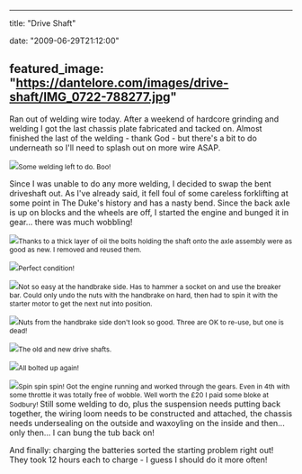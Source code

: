
---
title: "Drive Shaft"

date: "2009-06-29T21:12:00"

featured_image: "https://dantelore.com/images/drive-shaft/IMG_0722-788277.jpg"
---


Ran out of welding wire today.  After a weekend of hardcore grinding and welding I got the last chassis plate fabricated and tacked on.  Almost finished the last of the welding - thank God - but there's a bit to do underneath so I'll need to splash out on more wire ASAP.

<a href="http://danandtheduke.co.uk/uploaded_images/IMG_0722-788282.jpg"><img src="https://dantelore.com/images/drive-shaft/IMG_0722-788277.jpg"/></a><span style="font-size:85%;">Some welding left to do.  Boo!</span>

Since I was unable to do any more welding, I decided to swap the bent driveshaft out.  As I've already said, it fell foul of some careless forklifting at some point in The Duke's history and has a nasty bend.  Since the back axle is up on blocks and the wheels are off, I started the engine and bunged it in gear... there was much wobbling!

<a href="http://danandtheduke.co.uk/uploaded_images/IMG_0726-788326.jpg"><img src="https://dantelore.com/images/drive-shaft/IMG_0726-788305.jpg"/></a><span style="font-size:85%;">Thanks to a thick layer of oil the bolts holding the shaft onto the axle assembly were as good as new.  I removed and reused them.</span>

<a href="http://danandtheduke.co.uk/uploaded_images/IMG_0727-731536.jpg"><img src="https://dantelore.com/images/drive-shaft/IMG_0727-731514.jpg"/></a><span style="font-size:85%;">Perfect condition!</span>

<a href="http://danandtheduke.co.uk/uploaded_images/IMG_0739-784968.jpg"><img src="https://dantelore.com/images/drive-shaft/IMG_0739-784943.jpg"/></a><span style="font-size:85%;">Not so easy at the handbrake side.  Has to hammer a socket on and use the breaker bar.  Could only undo the nuts with the handbrake on hard, then had to spin it with the starter motor to get the next nut into position.</span>

<a href="http://danandtheduke.co.uk/uploaded_images/IMG_0742-785020.jpg"><img src="https://dantelore.com/images/drive-shaft/IMG_0742-784994.jpg"/></a><span style="font-size:85%;">Nuts from the handbrake side don't look so good.  Three are OK to re-use, but one is dead!</span>

<a href="http://danandtheduke.co.uk/uploaded_images/IMG_0736-731584.jpg"><img src="https://dantelore.com/images/drive-shaft/IMG_0736-731560.jpg"/></a><span style="font-size:85%;">The old and new drive shafts.</span>

<a href="http://danandtheduke.co.uk/uploaded_images/IMG_0743-700962.jpg"><img src="https://dantelore.com/images/drive-shaft/IMG_0743-700959.jpg"/></a><span style="font-size:85%;">All bolted up again!</span>

<a href="http://danandtheduke.co.uk/uploaded_images/IMG_0746-700986.jpg"><img src="https://dantelore.com/images/drive-shaft/IMG_0746-700983.jpg"/></a><span style="font-size:85%;">Spin spin spin!  Got the engine running and worked through the gears.  Even in 4th with some throttle it was totally free of wobble.  Well worth the £20 I paid some bloke at Sodbury!
</span>
Still some welding to do, plus the suspension needs putting back together, the wiring loom needs to be constructed and attached, the chassis needs undersealing on the outside and waxoyling on the inside and then... only then... I can bung the tub back on!

And finally:  charging the batteries sorted the starting problem right out!  They took 12 hours each to charge - I guess I should do it more often!